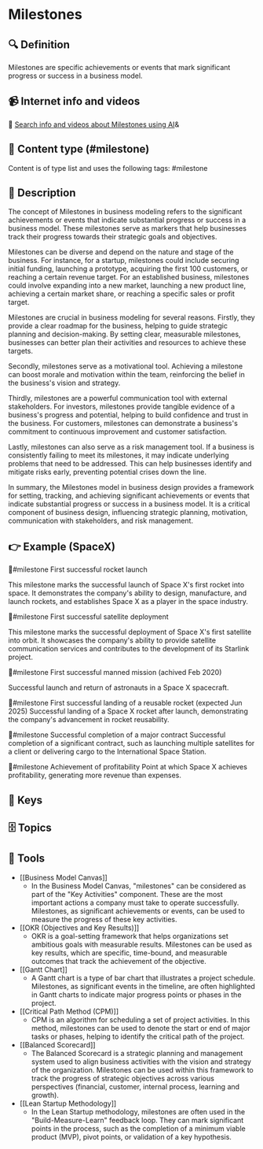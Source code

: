 
# Milestones


## 🔍 Definition
Milestones are specific achievements or events that mark significant progress or success in a business model.


## 📹 Internet info and videos
🤖 [Search info and videos about Milestones using AI](https://www.perplexity.ai/search?q=videos+about+Milestones:+Milestones+are+specific+achievements+or+events+that+mark+significant+progress+or+success+in+a+business+model.
)&

## 📰 Content type (#milestone)
Content is of type list and uses the following tags: #milestone


## 📖 Description
The concept of Milestones in business modeling refers to the significant achievements or events that indicate substantial progress or success in a business model. These milestones serve as markers that help businesses track their progress towards their strategic goals and objectives.

Milestones can be diverse and depend on the nature and stage of the business. For instance, for a startup, milestones could include securing initial funding, launching a prototype, acquiring the first 100 customers, or reaching a certain revenue target. For an established business, milestones could involve expanding into a new market, launching a new product line, achieving a certain market share, or reaching a specific sales or profit target.

Milestones are crucial in business modeling for several reasons. Firstly, they provide a clear roadmap for the business, helping to guide strategic planning and decision-making. By setting clear, measurable milestones, businesses can better plan their activities and resources to achieve these targets.

Secondly, milestones serve as a motivational tool. Achieving a milestone can boost morale and motivation within the team, reinforcing the belief in the business's vision and strategy.

Thirdly, milestones are a powerful communication tool with external stakeholders. For investors, milestones provide tangible evidence of a business's progress and potential, helping to build confidence and trust in the business. For customers, milestones can demonstrate a business's commitment to continuous improvement and customer satisfaction.

Lastly, milestones can also serve as a risk management tool. If a business is consistently failing to meet its milestones, it may indicate underlying problems that need to be addressed. This can help businesses identify and mitigate risks early, preventing potential crises down the line.

In summary, the Milestones model in business design provides a framework for setting, tracking, and achieving significant achievements or events that indicate substantial progress or success in a business model. It is a critical component of business design, influencing strategic planning, motivation, communication with stakeholders, and risk management.

## 👉 Example (SpaceX)

🏁#milestone First successful rocket launch

This milestone marks the successful launch of Space X's first rocket into space. It demonstrates the company's ability to design, manufacture, and launch rockets, and establishes Space X as a player in the space industry.

🏁#milestone First successful satellite deployment

This milestone marks the successful deployment of Space X's first satellite into orbit. It showcases the company's ability to provide satellite communication services and contributes to the development of its Starlink project.

🏁#milestone First successful manned mission (achived Feb 2020)

Successful launch and return of astronauts in a Space X spacecraft.

🏁#milestone First successful landing of a reusable rocket (expected Jun 2025)
Successful landing of a Space X rocket after launch, demonstrating the company's advancement in rocket reusability.

🏁#milestone Successful completion of a major contract
Successful completion of a significant contract, such as launching multiple satellites for a client or delivering cargo to the International Space Station.

🏁#milestone Achievement of profitability
Point at which Space X achieves profitability, generating more revenue than expenses.



## 🔑 Keys



## 🗄️ Topics


## 🧰 Tools
- [[Business Model Canvas]]
  - In the Business Model Canvas, "milestones" can be considered as part of the "Key Activities" component. These are the most important actions a company must take to operate successfully. Milestones, as significant achievements or events, can be used to measure the progress of these key activities.
- [[OKR (Objectives and Key Results)]]
  - OKR is a goal-setting framework that helps organizations set ambitious goals with measurable results. Milestones can be used as key results, which are specific, time-bound, and measurable outcomes that track the achievement of the objective.
- [[Gantt Chart]]
  - A Gantt chart is a type of bar chart that illustrates a project schedule. Milestones, as significant events in the timeline, are often highlighted in Gantt charts to indicate major progress points or phases in the project.
- [[Critical Path Method (CPM)]]
  - CPM is an algorithm for scheduling a set of project activities. In this method, milestones can be used to denote the start or end of major tasks or phases, helping to identify the critical path of the project.
- [[Balanced Scorecard]]
  - The Balanced Scorecard is a strategic planning and management system used to align business activities with the vision and strategy of the organization. Milestones can be used within this framework to track the progress of strategic objectives across various perspectives (financial, customer, internal process, learning and growth).
- [[Lean Startup Methodology]]
  - In the Lean Startup methodology, milestones are often used in the "Build-Measure-Learn" feedback loop. They can mark significant points in the process, such as the completion of a minimum viable product (MVP), pivot points, or validation of a key hypothesis.
